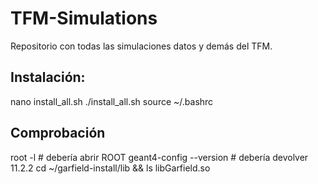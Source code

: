 # TFM-Simulations
Repositorio con todas las simulaciones datos y demás del TFM. 

## Instalación:

nano install_all.sh
./install_all.sh
source ~/.bashrc


## Comprobación

root -l        # debería abrir ROOT
geant4-config --version   # debería devolver 11.2.2
cd ~/garfield-install/lib && ls libGarfield.so

